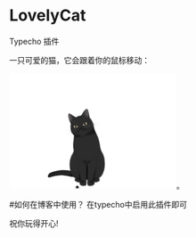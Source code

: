 # LovelyCat
Typecho 插件

一只可爱的猫，它会跟着你的鼠标移动：

![](LovelyCat/cat.gif)。

#如何在博客中使用？
在typecho中启用此插件即可

祝你玩得开心!
